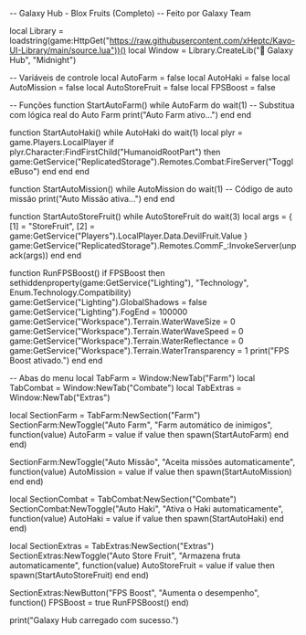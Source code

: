 -- Galaxy Hub - Blox Fruits (Completo)
-- Feito por Galaxy Team

local Library = loadstring(game:HttpGet("https://raw.githubusercontent.com/xHeptc/Kavo-UI-Library/main/source.lua"))()
local Window = Library.CreateLib("🌌 Galaxy Hub", "Midnight")

-- Variáveis de controle
local AutoFarm = false
local AutoHaki = false
local AutoMission = false
local AutoStoreFruit = false
local FPSBoost = false

-- Funções
function StartAutoFarm()
    while AutoFarm do
        wait(1)
        -- Substitua com lógica real do Auto Farm
        print("Auto Farm ativo...")
    end
end

function StartAutoHaki()
    while AutoHaki do
        wait(1)
        local plyr = game.Players.LocalPlayer
        if plyr.Character:FindFirstChild("HumanoidRootPart") then
            game:GetService("ReplicatedStorage").Remotes.Combat:FireServer("ToggleBuso")
        end
    end
end

function StartAutoMission()
    while AutoMission do
        wait(1)
        -- Código de auto missão
        print("Auto Missão ativa...")
    end
end

function StartAutoStoreFruit()
    while AutoStoreFruit do
        wait(3)
        local args = {
            [1] = "StoreFruit",
            [2] = game:GetService("Players").LocalPlayer.Data.DevilFruit.Value
        }
        game:GetService("ReplicatedStorage").Remotes.CommF_:InvokeServer(unpack(args))
    end
end

function RunFPSBoost()
    if FPSBoost then
        sethiddenproperty(game:GetService("Lighting"), "Technology", Enum.Technology.Compatibility)
        game:GetService("Lighting").GlobalShadows = false
        game:GetService("Lighting").FogEnd = 100000
        game:GetService("Workspace").Terrain.WaterWaveSize = 0
        game:GetService("Workspace").Terrain.WaterWaveSpeed = 0
        game:GetService("Workspace").Terrain.WaterReflectance = 0
        game:GetService("Workspace").Terrain.WaterTransparency = 1
        print("FPS Boost ativado.")
    end
end

-- Abas do menu
local TabFarm = Window:NewTab("Farm")
local TabCombat = Window:NewTab("Combate")
local TabExtras = Window:NewTab("Extras")

local SectionFarm = TabFarm:NewSection("Farm")
SectionFarm:NewToggle("Auto Farm", "Farm automático de inimigos", function(value)
    AutoFarm = value
    if value then
        spawn(StartAutoFarm)
    end
end)

SectionFarm:NewToggle("Auto Missão", "Aceita missões automaticamente", function(value)
    AutoMission = value
    if value then
        spawn(StartAutoMission)
    end
end)

local SectionCombat = TabCombat:NewSection("Combate")
SectionCombat:NewToggle("Auto Haki", "Ativa o Haki automaticamente", function(value)
    AutoHaki = value
    if value then
        spawn(StartAutoHaki)
    end
end)

local SectionExtras = TabExtras:NewSection("Extras")
SectionExtras:NewToggle("Auto Store Fruit", "Armazena fruta automaticamente", function(value)
    AutoStoreFruit = value
    if value then
        spawn(StartAutoStoreFruit)
    end
end)

SectionExtras:NewButton("FPS Boost", "Aumenta o desempenho", function()
    FPSBoost = true
    RunFPSBoost()
end)

print("Galaxy Hub carregado com sucesso.")

